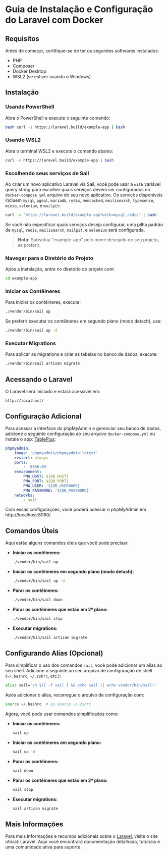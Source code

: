 # Guia de Instalação e Configuração do Laravel com Docker

## Requisitos

Antes de começar, certifique-se de ter os seguintes softwares instalados:

- PHP
- Composer
- Docker Desktop
- WSL2 (se estiver usando o Windows)

## Instalação

### Usando PowerShell

Abra o PowerShell e execute o seguinte comando:

```bash
bash curl -s https://laravel.build/example-app | bash
```

### Usando WSL2

Abra o terminal WSL2 e execute o comando abaixo:

```bash
curl -s https://laravel.build/example-app | bash
```

### Escolhendo seus serviços de Sail

Ao criar um novo aplicativo Laravel via Sail, você pode usar a ``with`` variável query string para escolher quais serviços devem ser configurados no ``docker-compose.yml``     arquivo do seu novo aplicativo. Os serviços disponíveis incluem ``mysql``, ``pgsql``, ``mariadb``, ``redis``, ``memcached``, ``meilisearch``, ``typesense``, ``minio``, ``selenium``, e ``mailpit``:

```bash
curl -s "https://laravel.build/example-app?with=mysql,redis" | bash
```

Se você não especificar quais serviços deseja configurar, uma pilha padrão de ``mysql``, ``redis``, ``meilisearch``, ``mailpit``, e ``selenium`` será configurada.

> **Nota:** Substitua "example-app" pelo nome desejado do seu projeto, se preferir.

### Navegar para o Diretório do Projeto

Após a instalação, entre no diretório do projeto com:

```bash
cd example-app
```

### Iniciar os Contêineres

Para iniciar os contêineres, execute:

```bash
./vendor/bin/sail up
```

Se preferir executar os contêineres em segundo plano (modo detach), use:

```bash
./vendor/bin/sail up -d
```

### Executar Migrations

Para aplicar as migrations e criar as tabelas no banco de dados, execute:

```bash
./vendor/bin/sail artisan migrate
```

## Acessando o Laravel

O Laravel será iniciado e estará acessível em:

```
http://localhost/
```

## Configuração Adicional

Para acessar a interface do phpMyAdmin e gerenciar seu banco de dados, adicione a seguinte configuração ao seu arquivo `docker-compose.yml` ou instale o app: [TablePlus](https://tableplus.com/):

```yaml
phpmyadmin:
    image: 'phpmyadmin/phpmyadmin:latest'
    restart: always
    ports:
        - '8080:80'
    environment: 
        PMA_HOST: ${DB_HOST}
        PMA_PORT: ${DB_PORT}
        PMA_USER: '${DB_USERNAME}'
        PMA_PASSWORD: '${DB_PASSWORD}'
    networks:
        - sail
```

Com essas configurações, você poderá acessar o phpMyAdmin em http://localhost:8080/

## Comandos Úteis

Aqui estão alguns comandos úteis que você pode precisar:

- **Iniciar os contêineres:**

    ```bash
    ./vendor/bin/sail up
    ```

- **Iniciar os contêineres em segundo plano (modo detach):**

    ```bash
    ./vendor/bin/sail up -d
    ```

- **Parar os contêineres:**

    ```bash
    ./vendor/bin/sail down
    ```

- **Parar os contêineres que estão em 2º plano:**

    ```bash
    ./vendor/bin/sail stop
    ```

- **Executar migrations:**

    ```bash
    ./vendor/bin/sail artisan migrate
    ```

## Configurando Alias (Opcional)

Para simplificar o uso dos comandos `sail`, você pode adicionar um alias ao seu shell. Adicione o seguinte ao seu arquivo de configuração de shell (`~/.bashrc`, `~/.zshrc`, etc.):

```bash
alias sail='sh $([ -f sail ] && echo sail || echo vendor/bin/sail)'
```

Após adicionar o alias, recarregue o arquivo de configuração com:

```bash
source ~/.bashrc  # ou source ~/.zshrc
```

Agora, você pode usar comandos simplificados como:

- **Iniciar os contêineres:**

    ```bash
    sail up
    ```

- **Iniciar os contêineres em segundo plano:**

    ```bash
    sail up -d
    ```

- **Parar os contêineres:**

    ```bash
    sail down
    ```

- **Parar os contêineres que estão em 2º plano:**

    ```bash
    sail stop
    ```

- **Executar migrations:**

    ```bash
    sail artisan migrate
    ```

## Mais Informações

Para mais informações e recursos adicionais sobre o [Laravel](https://laravel.com/), visite o site oficial: Laravel. Aqui você encontrará documentação detalhada, tutoriais e uma comunidade ativa para suporte.
